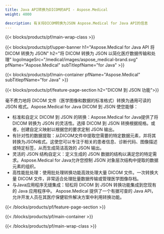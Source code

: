 ```yaml
---
title: Java API转换为DICOM的API - Aspose.Medical
weight: 4000

description: 有关将DICOM转换为JSON Aspose.Medical for Java API的信息
---
```


{{< blocks/products/pf/main-wrap-class >}}

{{< blocks/products/pf/upper-banner h1="Aspose.Medical for Java API 将 DICOM 转换为 JSON" h2="将 DICOM 转换为 JSON 以简化医疗数据传输和处理" logoImageSrc="/medical/images/aspose_medical-brand.svg" pfName="Aspose.Medical" subTitlepfName="for Java" >}}

{{< blocks/products/pf/main-container pfName="Aspose.Medical" subTitlepfName="for Java" >}}

{{< blocks/products/pf/feature-page-section h2="DICOM 到 JSON 功能">}}

<p>毫不费力地将 DICOM 文件（医学图像和数据的标准格式）转换为通用可读的 JSON 格式。Aspose.Medical for Java DICOM 到 JSON 使您能够：</p>

<ul>
<li>标准和自定义 DICOM 到 JSON 的转换：Aspose.Medical for Java提供了将 DICOM 转换为 JSON 的灵活性。选择 DICOM 到 JSON 转换根据规格。或者，创建自定义映射以根据您的要求定制 JSON 输出。</li>
<li>有针对性的数据提取：从DICOM文件中提取您需要的特定数据元素，并将其转换为JSON格式。这使您可以专注于相关的患者信息、诊断代码、图像描述或特定标签，从而生成简洁高效的 JSON 输出。</li>
<li>灵活的 JSON 结构自定义：定义生成的 JSON 数据的结构以满足您的特定需求。Aspose.Medical for Java允许您控制 JSON 对象层次结构中提取的数据元素的组织。</li>
<li>高性能批处理：使用批处理转换功能高效处理大量 DICOM 文件。一次转换大量 DICOM 文件，非常适合处理批量数据传输或管理医学图像存档。</li>
<li>与Java应用程序无缝集成：轻松将 DICOM 到 JSON 转换功能集成到您现有的 Java 应用程序中。 Aspose.Medical 提供了一个有据可查的 Java API，允许开发人员在其医疗保健软件解决方案中利用转换功能。</li>
</ul>

{{< /blocks/products/pf/feature-page-section >}}

{{< /blocks/products/pf/main-container >}}

{{< /blocks/products/pf/main-wrap-class >}}